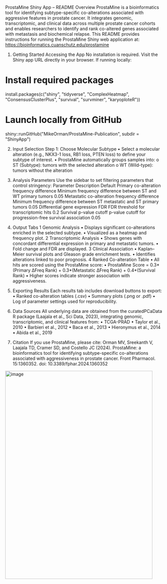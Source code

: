 ProstaMine Shiny App – README
Overview
ProstaMine is a bioinformatics tool for identifying subtype-specific co-alterations associated with aggressive features in prostate cancer.
It integrates genomic, transcriptomic, and clinical data across multiple prostate cancer cohorts and enables researchers to identify and rank co-altered genes associated with metastasis and biochemical relapse.
This README provides instructions for running the ProstaMine Shiny web application at: https://bioinformatics.cuanschutz.edu/prostamine
 
1. Getting Started
Accessing the App
No installation is required. Visit the Shiny app URL directly in your browser.
If running locally:
# Install required packages
install.packages(c("shiny", "tidyverse", "ComplexHeatmap", "ConsensusClusterPlus", 
                   "survival", "survminer", "karyoploteR"))
# Launch locally from GitHub
shiny::runGitHub("MikeOrman/ProstaMine-Publication", subdir = "ShinyApp")
 
2. Input Selection
Step 1: Choose Molecular Subtype
•	Select a molecular alteration (e.g., NKX3-1 loss, RB1 loss, PTEN loss) to define your subtype of interest.
•	ProstaMine automatically groups samples into:
o	ST (Subtype): tumors with the selected alteration
o	WT (Wild-type): tumors without the alteration
 
3. Analysis Parameters
Use the sidebar to set filtering parameters that control stringency:
Parameter	Description	Default
Primary co-alteration frequency difference	Minimum frequency difference between ST and WT primary tumors	0.05
Metastatic co-alteration frequency difference	Minimum frequency difference between ST metastatic and ST primary tumors	0.05
Differential gene expression FDR	FDR threshold for transcriptomic hits	0.2
Survival p-value cutoff	p-value cutoff for progression-free survival association	0.05
 
4. Output Tabs
1️ Genomic Analysis
•	Displays significant co-alterations enriched in the selected subtype.
•	Visualized as a heatmap and frequency plot.
2️ Transcriptomic Analysis
•	Shows genes with concordant differential expression in primary and metastatic tumors.
•	Fold change and FDR are displayed.
3️ Clinical Association
•	Kaplan–Meier survival plots and Gleason grade enrichment tests.
•	Identifies alterations linked to poor prognosis.
4️ Ranked Co-alteration Table
•	All hits are scored using the ProstaMine score:
•	ProstaMine Score = 0.3*(Primary ΔFreq Rank) + 0.3*(Metastatic ΔFreq Rank) + 0.4*(Survival Rank)
•	Higher scores indicate stronger association with aggressiveness.
 
5. Exporting Results
Each results tab includes download buttons to export:
•	Ranked co-alteration tables (.csv)
•	Summary plots (.png or .pdf)
•	Log of parameter settings used for reproducibility.
 
6. Data Sources
All underlying data are obtained from the curatedPCaData R package (Laajala et al., Sci Data, 2023), integrating genomic, transcriptomic, and clinical features from:
•	TCGA-PRAD
•	Taylor et al., 2010
•	Barbieri et al., 2012
•	Baca et al., 2013
•	Hieronymus et al., 2014
•	Abida et al., 2019
 
7. Citation
If you use ProstaMine, please cite:
Orman MV, Sreekanth V, Laajala TD, Cramer SD, and Costello JC (2024).
ProstaMine: a bioinformatics tool for identifying subtype-specific co-alterations associated with aggressiveness in prostate cancer.
Front Pharmacol. 15:1360352. doi: 10.3389/fphar.2024.1360352

<img width="468" height="661" alt="image" src="https://github.com/user-attachments/assets/b62ef724-7be3-4d31-971d-f6bb3ebb92e5" />
